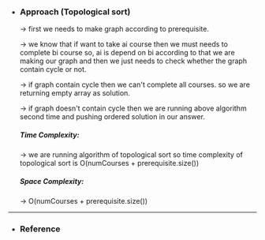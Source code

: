 - <h3>Approach (Topological sort)</h3>
    <div>
    <p>
    → first we needs to make graph according to prerequisite.

    → we know that if want to take ai course then we must needs to complete bi course so, ai is depend on bi according to that we are making our graph and then we just needs to check whether the graph contain cycle or not.

    → if graph contain cycle then we can't complete all courses. so we are returning empty array as solution.

    → if graph doesn't contain cycle then we are running above algorithm second time and pushing ordered solution in our answer.
    </p>
    </div>
    <div>

    <h5>Time Complexity: </h5>
    <p>→ we are running algorithm of topological sort so time complexity of topological sort is O(numCourses + prerequisite.size())
    </p>
    <h5>Space Complexity:</h5>
    <p>→ O(numCourses + prerequisite.size())
    </p>
    </div>
<hr>

- <h3>Reference</h3>
<!-- 1. [Click Here](Link) -->